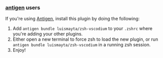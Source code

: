 <!-- Space: Projects -->
<!-- Parent: ZshVscodium -->
<!-- Title: Installation Antigen ZshVscodium -->
<!-- Label: ZshVscodium -->
<!-- Label: Project -->
<!-- Label: Installation -->
<!-- Label: Antigen -->
<!-- Include: docs/disclaimer.md -->
<!-- Include: ac:toc -->

### [antigen](https://github.com/zsh-users/antigen) users

If you're using [Antigen](https://github.com/zsh-users/antigen), install this plugin by doing the following:

1.  Add `antigen bundle luismayta/zsh-vscodium` to your `.zshrc` where you're adding your other plugins.
2.  Either open a new terminal to force zsh to load the new plugin, or run `antigen bundle luismayta/zsh-vscodium` in a running zsh session.
3.  Enjoy!
